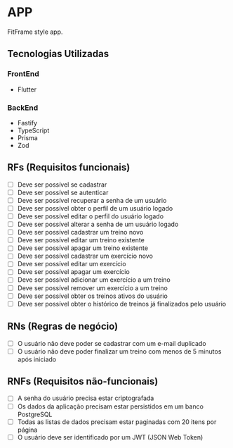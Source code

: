 # APP

FitFrame style app.

## Tecnologias Utilizadas

### FrontEnd
- Flutter

### BackEnd
- Fastify
- TypeScript
- Prisma
- Zod

## RFs (Requisitos funcionais)
- [ ] Deve ser possível se cadastrar
- [ ] Deve ser possível se autenticar
- [ ] Deve ser possível recuperar a senha de um usuário
- [ ] Deve ser possível obter o perfil de um usuário logado
- [ ] Deve ser possível editar o perfil do usuário logado
- [ ] Deve ser possível alterar a senha de um usuário logado
- [ ] Deve ser possível cadastrar um treino novo
- [ ] Deve ser possível editar um treino existente
- [ ] Deve ser possível apagar um treino existente
- [ ] Deve ser possível cadastrar um exercício novo
- [ ] Deve ser possível editar um exercício
- [ ] Deve ser possível apagar um exercício
- [ ] Deve ser possível adicionar um exercício a um treino
- [ ] Deve ser possível remover um exercício a um treino
- [ ] Deve ser possível obter os treinos ativos do usuário
- [ ] Deve ser possível obter o histórico de treinos já finalizados pelo usuário

## RNs (Regras de negócio)
- [ ] O usuário não deve poder se cadastrar com um e-mail duplicado
- [ ] O usuário não deve poder finalizar um treino com menos de 5 minutos após iniciado

## RNFs (Requisitos não-funcionais)
- [ ] A senha do usuário precisa estar criptografada
- [ ] Os dados da aplicação precisam estar persistidos em um banco PostgreSQL
- [ ] Todas as listas de dados precisam estar paginadas com 20 itens por página
- [ ] O usuário deve ser identificado por um JWT (JSON Web Token)

